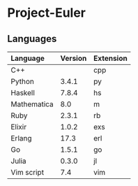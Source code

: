 Project-Euler
=============

## Languages

| Language      | Version | Extension |
|:--------------|:--------|:----------|
| C++           |         | cpp       |
| Python        | 3.4.1   | py        |
| Haskell       | 7.8.4   | hs        |
| Mathematica   | 8.0     | m         |
| Ruby          | 2.3.1   | rb        |
| Elixir        | 1.0.2   | exs       |
| Erlang        | 17.3    | erl       |
| Go            | 1.5.1   | go        |
| Julia         | 0.3.0   | jl        |
| Vim script    | 7.4     | vim       |

